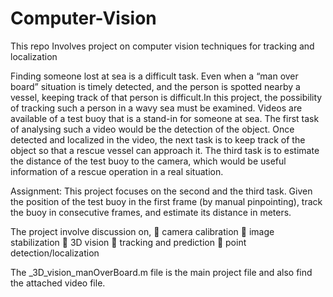 # Computer-Vision
This repo Involves project on computer vision techniques for tracking and localization 


Finding someone lost at sea is a difficult task. Even when a “man over board” situation is timely detected, and the
person is spotted nearby a vessel, keeping track of that person is difficult.In this project, the possibility of tracking
such a person in a wavy sea must be examined. Videos are available of a test buoy that is a stand-in for someone at sea.
The first task of analysing such a video would be the detection of the object. Once detected and localized in the video, the
next task is to keep track of the object so that a rescue vessel can approach it. The third task is to estimate the distance of the
test buoy to the camera, which would be useful information of a rescue operation in a real situation. 


Assignment: This project focuses on the second and the third task. Given the position of the test buoy in the first frame (by manual pinpointing), track the buoy in consecutive frames, and estimate its distance in meters.


The project involve discussion on,
 camera calibration
 image stabilization
 3D vision
 tracking and prediction
 point detection/localization

The _3D_vision_manOverBoard.m file is the main project file and also find the attached video file. 
